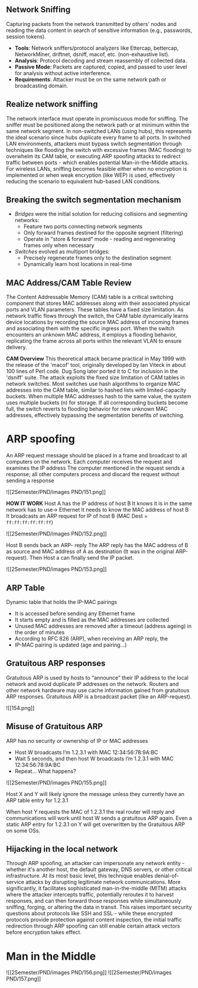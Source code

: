 

## Network Sniffing
Capturing packets from the network transmitted by others' nodes and reading the data content in search of sensitive information (e.g., passwords, session tokens).  

- **Tools**: Network sniffers/protocol analyzers like Ettercap, bettercap, NetworkMiner, driftnet, dsniff, macof, etc. (non-exhaustive list).  
- **Analysis**: Protocol decoding and stream reassembly of collected data.  
- **Passive Mode**: Packets are captured, copied, and passed to user level for analysis without active interference.  
- **Requirements**: Attacker must be on the same network path or broadcasting domain.

## Realize network sniffing
The network interface must operate in promiscuous mode for sniffing. The sniffer must be positioned along the network path or at minimum within the same network segment. In non-switched LANs (using hubs), this represents the ideal scenario since hubs duplicate every frame to all ports. In switched LAN environments, attackers must bypass switch segmentation through techniques like flooding the switch with excessive frames (MAC flooding) to overwhelm its CAM table, or executing ARP spoofing attacks to redirect traffic between ports - which enables potential Man-in-the-Middle attacks. For wireless LANs, sniffing becomes feasible either when no encryption is implemented or when weak encryption (like WEP) is used, effectively reducing the scenario to equivalent hub-based LAN conditions.

## Breaking the switch segmentation mechanism
- _Bridges_ were the initial solution for reducing collisions and segmenting networks:
    - Feature two ports connecting network segments
    - Only forward frames destined for the opposite segment (filtering)
    - Operate in "store & forward" mode - reading and regenerating frames only when necessary
- _Switches_ evolved as multiport bridges:
    - Precisely regenerate frames only to the destination segment
    - Dynamically learn host locations in real-time

## MAC Address/CAM Table Review
The Content Addressable Memory (CAM) table is a critical switching component that stores MAC addresses along with their associated physical ports and VLAN parameters. These tables have a fixed size limitation. As network traffic flows through the switch, the CAM table dynamically learns device locations by recording the source MAC address of incoming frames and associating them with the specific ingress port. When the switch encounters an unknown MAC address, it employs a flooding behavior, replicating the frame across all ports within the relevant VLAN to ensure delivery.

**CAM Overview**
This theoretical attack became practical in May 1999 with the release of the 'macof' tool, originally developed by Ian Viteck in about 100 lines of Perl code. Dug Song later ported it to C for inclusion in the 'dsniff' suite. The attack exploits the fixed size limitation of CAM tables in network switches. Most switches use hash algorithms to organize MAC addresses into the CAM table, similar to hashed lists with limited-capacity buckets. When multiple MAC addresses hash to the same value, the system uses multiple buckets (n) for storage. If all corresponding buckets become full, the switch reverts to flooding behavior for new unknown MAC addresses, effectively bypassing the segmentation benefits of switching.

# ARP spoofing
An ARP request message should be placed in a frame and broadcast to all computers on the network. Each computer receives the request and examines the IP address
The computer mentioned in the request sends a response; all other computers process and discard the request without sending a response

![[2Semester/PND/images PND/151.png]]

**HOW IT WORK**
Host A has the IP address of host B
It knows it is in the same network has to use→ Ethernet
It needs to know the MAC address of host B
It broadcasts an ARP request for IP of host B (MAC Dest = `ff:ff:ff:ff:ff:ff`)

![[2Semester/PND/images PND/152.png]]

Host B sends back an ARP- reply
The ARP reply has the MAC address of B as source and MAC address of A as destination
(It was in the original ARP-request). Then Host a can finally send the IP packet.

![[2Semester/PND/images PND/153.png]]

## ARP Table
Dynamic table that holds the IP-MAC pairings
- It is accessed before sending any Ethernet frame
- It starts empty and is filled as the MAC addresses are collected
- Unused MAC addresses are removed after a timeout (address ageing) in the order of minutes
- According to RFC 826 (ARP), when receiving an ARP reply, the
- IP-MAC pairing is updated (age and pairing...)

## Gratuitous ARP responses
Gratuitous ARP is used by hosts to “announce” their IP address to the local network and avoid duplicate IP addresses on the network. Routers and other network hardware may use cache information gained from gratuitous ARP responses. Gratuitous ARP is a broadcast packet (like an ARP-request).

![[154.png]]

## Misuse of Gratuitous ARP
ARP has no security or ownership of IP or MAC addresses
- Host W broadcasts I’m 1.2.3.1 with MAC 12:34:56:78:9A:BC
-  Wait 5 seconds, and then host W broadcasts I’m 1.2.3.1 with MAC 12:34:56:78:9A:BC
- Repeat...
What happens?

![[2Semester/PND/images PND/155.png]]

Host X and Y will likely ignore the message unless they currently have an ARP table entry for 1.2.3.1

When host Y requests the MAC of 1.2.3.1 the real router will reply and communications will work until host W sends a gratuitous ARP again. Even a static ARP entry for 1.2.3.1 on Y will get overwritten by the Gratuitous ARP on some OSs.

## Hijacking in the local network
Through ARP spoofing, an attacker can impersonate any network entity - whether it's another host, the default gateway, DNS servers, or other critical infrastructure. At its most basic level, this technique enables denial-of-service attacks by disrupting legitimate network communications. More significantly, it facilitates sophisticated man-in-the-middle (MITM) attacks where the attacker intercepts traffic, potentially reroutes it to harvest responses, and can then forward those responses while simultaneously sniffing, forging, or altering the data in transit. This raises important security questions about protocols like SSH and SSL - while these encrypted protocols provide protection against content inspection, the initial traffic redirection through ARP spoofing can still enable certain attack vectors before encryption takes effect.

# Man in the Middle
![[2Semester/PND/images PND/156.png]]
![[2Semester/PND/images PND/157.png]]
